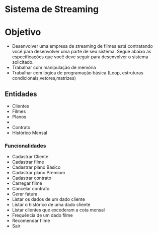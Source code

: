 # Sistema de Streaming

<h1>Objetivo</h1>
<ul>
  <li>Desenvolver uma empresa de streaming de filmes está contratando você para desenvolver uma parte de seu sistema. Segue abaixo as especificações que você deve seguir para desenvolver o sistema solicitado.</li>
  <li>Trabalhar com manipulação de memória</li>
  <li>Trabalhar com lógica de programação básica (Loop, estruturas condicionais,vetores,matrizes)</li>
</ul>
<h2>Entidades</h2>
<ul>
  <li>Clientes</li>
  <li>Filmes</li>
  <li>Planos<li>
  <li>Contrato</li>
  <li>Histórico Mensal</li>
</ul>
<h3>Funcionalidades</h3>
<ul>
  <li>Cadastrar Cliente</li>
  <li>Cadastrar filme</li>
  <li>Cadastrar plano Básico</li>
  <li>Cadastrar plano Premium</li>
  <li>Cadastrar contrato</li>
  <li>Carregar filme</li>
  <li>Cancelar contrato</li>
  <li>Gerar fatura</li>
  <li>Listar os dados de um dado cliente</li>
  <li>Listar o histórico de uma dado cliente</li>
  <li>Listar clientes que excederam a cota mensal</li>
  <li>Frequência de um dado filme</li>
  <li>Recomendar filme</li>
  <li>Sair</li>
</ul>
